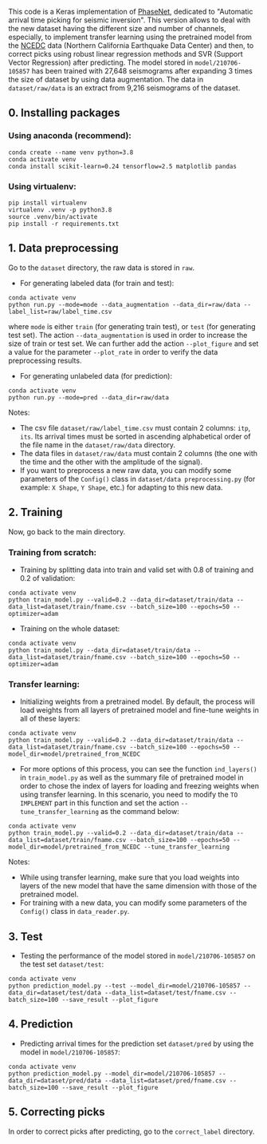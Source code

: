 This code is a Keras implementation of [PhaseNet](https://github.com/wayneweiqiang/PhaseNet), dedicated to "Automatic arrival time picking for seismic inversion". This version allows to deal with the new dataset having the different size and number of channels, especially, to implement transfer learning using the pretrained model from the [NCEDC](https://ncedc.org/) data (Northern California Earthquake Data Center) and then, to correct picks using robust linear regression methods and SVR (Support Vector Regression) after predicting. The model stored in `model/210706-105857` has been trained with 27,648 seismograms after expanding 3 times the size of dataset by using data augmentation. The data in `dataset/raw/data` is an extract from 9,216 seismograms of the dataset.

## 0. Installing packages
### Using anaconda (recommend):
```
conda create --name venv python=3.8
conda activate venv
conda install scikit-learn=0.24 tensorflow=2.5 matplotlib pandas
```
### Using virtualenv:
```
pip install virtualenv
virtualenv .venv -p python3.8
source .venv/bin/activate
pip install -r requirements.txt
```
## 1. Data preprocessing
Go to the `dataset` directory, the raw data is stored in `raw`.

- For generating labeled data (for train and test):
```
conda activate venv
python run.py --mode=mode --data_augmentation --data_dir=raw/data --label_list=raw/label_time.csv
```
where `mode` is either `train` (for generating train test), or `test` (for generating test set). The action `--data_augmentation` is used in order to increase the size of train or test set. We can further add the action `--plot_figure` and set a value for the parameter `--plot_rate` in order to verify the data preprocessing results.

- For generating unlabeled data (for prediction):
```
conda activate venv
python run.py --mode=pred --data_dir=raw/data
```
Notes:

- The csv file `dataset/raw/label_time.csv` must contain 2 columns: `itp`, `its`. Its arrival times must be sorted in ascending alphabetical order of the file name in the `dataset/raw/data` directory.
- The data files in `dataset/raw/data` must contain 2 columns (the one with the time and the other with the amplitude of the signal).
- If you want to preprocess a new raw data, you can modify some parameters of the `Config()` class in `dataset/data preprocessing.py` (for example: `X Shape`, `Y Shape`, etc.) for adapting to this new data.

## 2. Training
Now, go back to the main directory.
### Training from scratch:

- Training by splitting data into train and valid set with 0.8 of training and 0.2 of validation: 
```
conda activate venv
python train_model.py --valid=0.2 --data_dir=dataset/train/data --data_list=dataset/train/fname.csv --batch_size=100 --epochs=50 --optimizer=adam
```
- Training on the whole dataset:
```
conda activate venv
python train_model.py --data_dir=dataset/train/data --data_list=dataset/train/fname.csv --batch_size=100 --epochs=50 --optimizer=adam
```
### Transfer learning:

- Initializing weights from a pretrained model. By default, the process will load weights from all layers of pretrained model and fine-tune weights in all of these layers: 
```
conda activate venv
python train_model.py --valid=0.2 --data_dir=dataset/train/data --data_list=dataset/train/fname.csv --batch_size=100 --epochs=50 --model_dir=model/pretrained_from_NCEDC
```
- For more options of this process, you can see the function `ind_layers()` in `train_model.py` as well as the summary file of pretrained model in order to chose the index of layers for loading and freezing weights when using transfer learning. In this scenario, you need to modify the `TO IMPLEMENT` part in this function and set the action `--tune_transfer_learning` as the command below:
```
conda activate venv
python train_model.py --valid=0.2 --data_dir=dataset/train/data --data_list=dataset/train/fname.csv --batch_size=100 --epochs=50 --model_dir=model/pretrained_from_NCEDC --tune_transfer_learning
```
Notes:

- While using transfer learning, make sure that you load weights into layers of the new model that have the same dimension with those of the pretrained model.
- For training with a new data, you can modify some parameters of the `Config()` class in `data_reader.py`.

## 3. Test

- Testing the performance of the model stored in `model/210706-105857` on the test set `dataset/test`:
```
conda activate venv
python prediction_model.py --test --model_dir=model/210706-105857 --data_dir=dataset/test/data --data_list=dataset/test/fname.csv --batch_size=100 --save_result --plot_figure
```
## 4. Prediction

- Predicting arrival times for the prediction set `dataset/pred` by using the model in `model/210706-105857`:
```
conda activate venv
python prediction_model.py --model_dir=model/210706-105857 --data_dir=dataset/pred/data --data_list=dataset/pred/fname.csv --batch_size=100 --save_result --plot_figure
```
## 5. Correcting picks

In order to correct picks after predicting, go to the `correct_label` directory.
